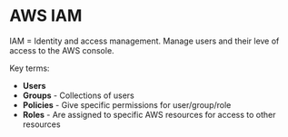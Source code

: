 # AWS IAM

IAM = Identity and access management. Manage users and their leve of access to the AWS console.

Key terms:

- **Users**
- **Groups** - Collections of users
- **Policies** - Give specific permissions for user/group/role
- **Roles** - Are assigned to specific AWS resources for access to other resources
